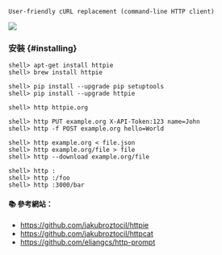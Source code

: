 `User-friendly cURL replacement (command-line HTTP client)`

![](https://raw.githubusercontent.com/jakubroztocil/httpie/master/httpie.png)

### 安裝 {#installing}

```
shell> apt-get install httpie
shell> brew install httpie

shell> pip install --upgrade pip setuptools
shell> pip install --upgrade httpie
```

```
shell> http httpie.org

shell> http PUT example.org X-API-Token:123 name=John
shell> http -f POST example.org hello=World

shell> http example.org < file.json
shell> http example.org/file > file
shell> http --download example.org/file

shell> http :
shell> http :/foo
shell> http :3000/bar
```

#### :books: 參考網站：
- https://github.com/jakubroztocil/httpie
- https://github.com/jakubroztocil/httpcat
- https://github.com/eliangcs/http-prompt
